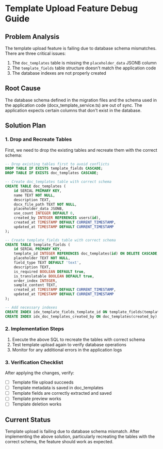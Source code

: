 
# Template Upload Feature Debug Guide

## Problem Analysis

The template upload feature is failing due to database schema mismatches. There are three critical issues:

1. The `doc_templates` table is missing the `placeholder_data` JSONB column
2. The `template_fields` table structure doesn't match the application code
3. The database indexes are not properly created

## Root Cause

The database schema defined in the migration files and the schema used in the application code (docx_template_service.ts) are out of sync. The application expects certain columns that don't exist in the database.

## Solution Plan

### 1. Drop and Recreate Tables

First, we need to drop the existing tables and recreate them with the correct schema:

```sql
-- Drop existing tables first to avoid conflicts
DROP TABLE IF EXISTS template_fields CASCADE;
DROP TABLE IF EXISTS doc_templates CASCADE;

-- Create doc_templates table with correct schema
CREATE TABLE doc_templates (
    id SERIAL PRIMARY KEY,
    name TEXT NOT NULL,
    description TEXT,
    docx_file_path TEXT NOT NULL,
    placeholder_data JSONB,
    use_count INTEGER DEFAULT 0,
    created_by INTEGER REFERENCES users(id),
    created_at TIMESTAMP DEFAULT CURRENT_TIMESTAMP,
    updated_at TIMESTAMP DEFAULT CURRENT_TIMESTAMP
);

-- Create template_fields table with correct schema
CREATE TABLE template_fields (
    id SERIAL PRIMARY KEY,
    template_id INTEGER REFERENCES doc_templates(id) ON DELETE CASCADE,
    placeholder TEXT NOT NULL,
    field_type TEXT DEFAULT 'text',
    description TEXT,
    is_required BOOLEAN DEFAULT true,
    is_translatable BOOLEAN DEFAULT true,
    order_index INTEGER,
    sample_content TEXT,
    created_at TIMESTAMP DEFAULT CURRENT_TIMESTAMP,
    updated_at TIMESTAMP DEFAULT CURRENT_TIMESTAMP
);

-- Add necessary indexes
CREATE INDEX idx_template_fields_template_id ON template_fields(template_id);
CREATE INDEX idx_doc_templates_created_by ON doc_templates(created_by);
```

### 2. Implementation Steps

1. Execute the above SQL to recreate the tables with correct schema
2. Test template upload again to verify database operations
3. Monitor for any additional errors in the application logs

### 3. Verification Checklist

After applying the changes, verify:

- [ ] Template file upload succeeds
- [ ] Template metadata is saved in doc_templates
- [ ] Template fields are correctly extracted and saved
- [ ] Template preview works
- [ ] Template deletion works

## Current Status

Template upload is failing due to database schema mismatch. After implementing the above solution, particularly recreating the tables with the correct schema, the feature should work as expected.
